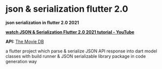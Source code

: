 # json & serialization flutter 2.0

**json serialization in flutter 2.0 2021**

[**watch JSON & Serialization Flutter 2.0 2021 tutorial - YouTube**](https://youtu.be/9iVxVQVjMEc)

**API:** [The Movie DB](https://www.themoviedb.org/documentation/api)

a flutter project which parse & serialize JSON API response into dart model classes with build runner & JSON serializable library package in code generation way


